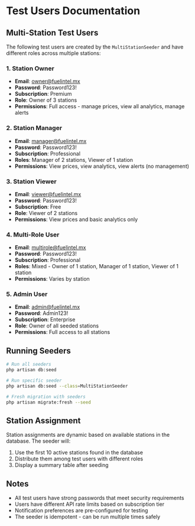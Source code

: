 # Test Users Documentation

## Multi-Station Test Users

The following test users are created by the `MultiStationSeeder` and have different roles across multiple stations:

### 1. Station Owner
- **Email**: owner@fuelintel.mx
- **Password**: Password123!
- **Subscription**: Premium
- **Role**: Owner of 3 stations
- **Permissions**: Full access - manage prices, view all analytics, manage alerts

### 2. Station Manager  
- **Email**: manager@fuelintel.mx
- **Password**: Password123!
- **Subscription**: Professional
- **Roles**: Manager of 2 stations, Viewer of 1 station
- **Permissions**: View prices, view analytics, view alerts (no management)

### 3. Station Viewer
- **Email**: viewer@fuelintel.mx
- **Password**: Password123!
- **Subscription**: Free
- **Role**: Viewer of 2 stations
- **Permissions**: View prices and basic analytics only

### 4. Multi-Role User
- **Email**: multirole@fuelintel.mx
- **Password**: Password123!
- **Subscription**: Professional
- **Roles**: Mixed - Owner of 1 station, Manager of 1 station, Viewer of 1 station
- **Permissions**: Varies by station

### 5. Admin User
- **Email**: admin@fuelintel.mx
- **Password**: Admin123!
- **Subscription**: Enterprise
- **Role**: Owner of all seeded stations
- **Permissions**: Full access to all stations

## Running Seeders

```bash
# Run all seeders
php artisan db:seed

# Run specific seeder
php artisan db:seed --class=MultiStationSeeder

# Fresh migration with seeders
php artisan migrate:fresh --seed
```

## Station Assignment

Station assignments are dynamic based on available stations in the database. The seeder will:
1. Use the first 10 active stations found in the database
2. Distribute them among test users with different roles
3. Display a summary table after seeding

## Notes

- All test users have strong passwords that meet security requirements
- Users have different API rate limits based on subscription tier
- Notification preferences are pre-configured for testing
- The seeder is idempotent - can be run multiple times safely